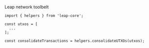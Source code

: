 Leap network toolbelt

```
import { helpers } from 'leap-core';

const utxos = [
  ...
];

const consolidateTransactions = helpers.consolidateUTXOs(utxos);
```